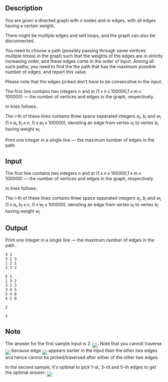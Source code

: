 ## Description

<div><p>You are given a directed graph with <span class="tex-span"><i>n</i></span> nodes and <span class="tex-span"><i>m</i></span> edges, with all edges having a certain weight. </p><p>There might be multiple edges and self loops, and the graph can also be disconnected. </p><p>You need to choose a path (possibly passing through same vertices multiple times) in the graph such that the weights of the edges are in strictly increasing order, and these edges come in the order of input. Among all such paths, you need to find the the path that has the maximum possible number of edges, and report this value.</p><p>Please note that the edges picked don't have to be consecutive in the input.</p></div><div class="input-specification"><p>The first line contains two integers <span class="tex-span"><i>n</i></span> and <span class="tex-span"><i>m</i></span> (<span class="tex-span">1 ≤ <i>n</i> ≤ 100000</span>,<span class="tex-span">1 ≤ <i>m</i> ≤ 100000</span>)&nbsp;— the number of vertices and edges in the graph, respectively. </p><p><span class="tex-span"><i>m</i></span> lines follows. </p><p>The <span class="tex-span"><i>i</i></span>-th of these lines contains three space separated integers <span class="tex-span"><i>a</i><sub class="lower-index"><i>i</i></sub></span>, <span class="tex-span"><i>b</i><sub class="lower-index"><i>i</i></sub></span> and <span class="tex-span"><i>w</i><sub class="lower-index"><i>i</i></sub></span> (<span class="tex-span">1 ≤ <i>a</i><sub class="lower-index"><i>i</i></sub>, <i>b</i><sub class="lower-index"><i>i</i></sub> ≤ <i>n</i></span>, <span class="tex-span">0 ≤ <i>w</i><sub class="lower-index"><i>i</i></sub> ≤ 100000</span>), denoting an edge from vertex <span class="tex-span"><i>a</i><sub class="lower-index"><i>i</i></sub></span> to vertex <span class="tex-span"><i>b</i><sub class="lower-index"><i>i</i></sub></span> having weight <span class="tex-span"><i>w</i><sub class="lower-index"><i>i</i></sub></span></p></div><div class="output-specification"><p>Print one integer in a single line — the maximum number of edges in the path.</p></div>

## Input

<p>The first line contains two integers <span class="tex-span"><i>n</i></span> and <span class="tex-span"><i>m</i></span> (<span class="tex-span">1 ≤ <i>n</i> ≤ 100000</span>,<span class="tex-span">1 ≤ <i>m</i> ≤ 100000</span>)&nbsp;— the number of vertices and edges in the graph, respectively. </p><p><span class="tex-span"><i>m</i></span> lines follows. </p><p>The <span class="tex-span"><i>i</i></span>-th of these lines contains three space separated integers <span class="tex-span"><i>a</i><sub class="lower-index"><i>i</i></sub></span>, <span class="tex-span"><i>b</i><sub class="lower-index"><i>i</i></sub></span> and <span class="tex-span"><i>w</i><sub class="lower-index"><i>i</i></sub></span> (<span class="tex-span">1 ≤ <i>a</i><sub class="lower-index"><i>i</i></sub>, <i>b</i><sub class="lower-index"><i>i</i></sub> ≤ <i>n</i></span>, <span class="tex-span">0 ≤ <i>w</i><sub class="lower-index"><i>i</i></sub> ≤ 100000</span>), denoting an edge from vertex <span class="tex-span"><i>a</i><sub class="lower-index"><i>i</i></sub></span> to vertex <span class="tex-span"><i>b</i><sub class="lower-index"><i>i</i></sub></span> having weight <span class="tex-span"><i>w</i><sub class="lower-index"><i>i</i></sub></span></p>

## Output

<p>Print one integer in a single line — the maximum number of edges in the path.</p>





```input1
3 3
3 1 3
1 2 1
2 3 2

```




```input2
5 5
1 3 2
3 2 3
3 4 5
5 4 0
4 5 8

```




```output1
2
```




```output2
3
```



## Note

<p>The answer for the first sample input is <span class="tex-span">2</span>: <img align="middle" class="tex-formula" src="file://tQrEh1x8.png" style="max-width: 100.0%;max-height: 100.0%;">. Note that you cannot traverse <img align="middle" class="tex-formula" src="file://0Lo5xtxi.png" style="max-width: 100.0%;max-height: 100.0%;"> because edge <img align="middle" class="tex-formula" src="file://zMA2F2B9.png" style="max-width: 100.0%;max-height: 100.0%;"> appears earlier in the input than the other two edges and hence cannot be picked/traversed after either of the other two edges.</p><p>In the second sample, it's optimal to pick <span class="tex-span">1</span>-st, <span class="tex-span">3</span>-rd and <span class="tex-span">5</span>-th edges to get the optimal answer: <img align="middle" class="tex-formula" src="file://nGbispKx.png" style="max-width: 100.0%;max-height: 100.0%;">. </p>

